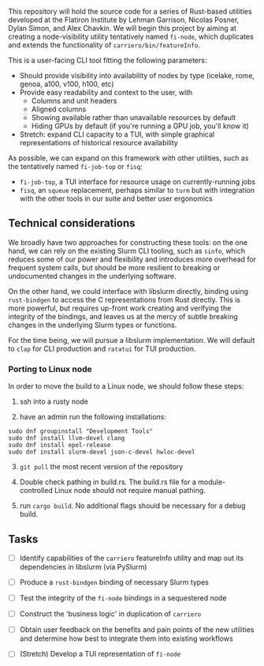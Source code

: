 This repository will hold the source code for a series of Rust-based utilities developed at the Flatiron Institute by Lehman Garrison, Nicolas Posner, Dylan Simon, and Alex Chavkin. We will begin this project by aiming at creating a node-visibility utility tentatively named `fi-node`, which duplicates and extends the functionality of `carriero/bin/featureInfo`. 

This is a user-facing CLI tool fitting the following parameters:

- Should provide visibility into availability of nodes by type (icelake, rome, genoa, a100, v100, h100, etc)
- Provide easy readability and context to the user, with 
	- Columns and unit headers
	- Aligned columns
	- Showing available rather than unavailable resources by default
	- Hiding GPUs by default (if you're running a GPU job, you'll know it)
 - Stretch: expand CLI capacity to a TUI, with simple graphical representations of historical resource availability

As possible, we can expand on this framework with other utilities, such as the tentatively named `fi-job-top` or `fisq`:
- `fi-job-top`, a TUI interface for resource usage on currently-running jobs
- `fisq`, an `squeue` replacement, perhaps similar to `turm` but with integration with the other tools in our suite and better user ergonomics


## Technical considerations

We broadly have two approaches for constructing these tools: on the one hand, we can rely on the existing Slurm CLI tooling, such as `sinfo`, which reduces some of our power and flexibility and introduces more overhead for frequent system calls, but should be more resilient to breaking or undocumented changes in the underlying software. 

On the other hand, we could interface with libslurm directly, binding using `rust-bindgen` to access the C representations from Rust directly. This is more powerful, but requires up-front work creating and verifying the integrity of the bindings, and leaves us at the mercy of subtle breaking changes in the underlying Slurm types or functions. 

For the time being, we will pursue a libslurm implementation. We will default to `clap` for CLI production and `ratatui` for TUI production.

### Porting to Linux node

In order to move the build to a Linux node, we should follow these steps: 
1. ssh into a rusty node

2. have an admin run the following installations:

```
sudo dnf groupinstall "Development Tools"
sudo dnf install llvm-devel clang
sudo dnf install epel-release
sudo dnf install slurm-devel json-c-devel hwloc-devel
```

3. `git pull` the most recent version of the repository

4. Double check pathing in build.rs. The build.rs file for a module-controlled Linux node should not require manual pathing. 

5. run `cargo build`. No additional flags should be necessary for a debug build.



## Tasks
- [ ] Identify capabilities of the `carriero` featureInfo utility and map out its dependencies in libslurm (via PySlurm)
- [ ] Produce a `rust-bindgen` binding of necessary Slurm types
- [ ] Test the integrity of the `fi-node` bindings in a sequestered node
- [ ] Construct the 'business logic' in duplication of `carriero`
- [ ] Obtain user feedback on the benefits and pain points of the new utilities and determine how best to integrate them into existing workflows
- [ ] (Stretch) Develop a TUI representation of `fi-node`

